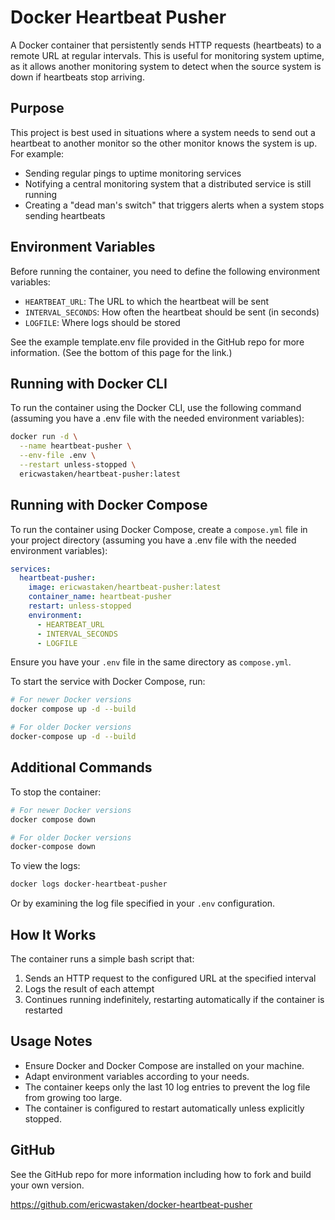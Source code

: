 # Docker Heartbeat Pusher

A Docker container that persistently sends HTTP requests (heartbeats) to a remote URL at regular intervals. This is useful for monitoring system uptime, as it allows another monitoring system to detect when the source system is down if heartbeats stop arriving.

## Purpose

This project is best used in situations where a system needs to send out a heartbeat to another monitor so the other monitor knows the system is up. For example:

- Sending regular pings to uptime monitoring services
- Notifying a central monitoring system that a distributed service is still running
- Creating a "dead man's switch" that triggers alerts when a system stops sending heartbeats

## Environment Variables

Before running the container, you need to define the following environment variables:

- `HEARTBEAT_URL`: The URL to which the heartbeat will be sent
- `INTERVAL_SECONDS`: How often the heartbeat should be sent (in seconds)
- `LOGFILE`: Where logs should be stored

See the example template.env file provided in the GitHub repo for more information. (See the bottom of this page for the link.)

## Running with Docker CLI

To run the container using the Docker CLI, use the following command (assuming you have a .env file with the needed environment variables):

```sh
docker run -d \
  --name heartbeat-pusher \
  --env-file .env \
  --restart unless-stopped \
  ericwastaken/heartbeat-pusher:latest
```

## Running with Docker Compose

To run the container using Docker Compose, create a `compose.yml` file in your project directory (assuming you have a .env file with the needed environment variables):

```yaml
services:
  heartbeat-pusher:
    image: ericwastaken/heartbeat-pusher:latest
    container_name: heartbeat-pusher
    restart: unless-stopped
    environment:
      - HEARTBEAT_URL
      - INTERVAL_SECONDS
      - LOGFILE
```

Ensure you have your `.env` file in the same directory as `compose.yml`.

To start the service with Docker Compose, run:

```sh
# For newer Docker versions
docker compose up -d --build

# For older Docker versions
docker-compose up -d --build
```

## Additional Commands

To stop the container:

```sh
# For newer Docker versions
docker compose down

# For older Docker versions
docker-compose down
```

To view the logs:

```sh
docker logs docker-heartbeat-pusher
```

Or by examining the log file specified in your `.env` configuration.

## How It Works

The container runs a simple bash script that:

1. Sends an HTTP request to the configured URL at the specified interval
2. Logs the result of each attempt
3. Continues running indefinitely, restarting automatically if the container is restarted

## Usage Notes

- Ensure Docker and Docker Compose are installed on your machine.
- Adapt environment variables according to your needs.
- The container keeps only the last 10 log entries to prevent the log file from growing too large.
- The container is configured to restart automatically unless explicitly stopped.

## GitHub

See the GitHub repo for more information including how to fork and build your own version.

https://github.com/ericwastaken/docker-heartbeat-pusher
